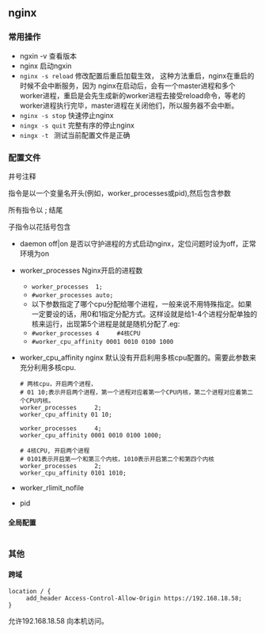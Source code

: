 ## nginx 



### 常用操作

* ngxin  -v  查看版本
* nginx    启动ngxin
* `nginx -s reload`    修改配置后重启加载生效， 这种方法重启，nginx在重启的时候不会中断服务，因为  nginx在启动后，会有一个master进程和多个worker进程，重启是会先生成新的worker进程去接受reload命令，等老的worker进程执行完毕，master进程在关闭他们，所以服务器不会中断。
* `nginx -s stop`   快速停止nginx 
* `ningx -s quit`   完整有序的停止nginx
* `ningx -t `   测试当前配置文件是正确

### 配置文件

井号注释

指令是以一个变量名开头(例如，worker_processes或pid),然后包含参数

所有指令以 ; 结尾

子指令以花括号包含



* daemon off|on  是否以守护进程的方式启动nginx，定位问题时设为off，正常环境为on

* worker_processes Nginx开启的进程数 

  * `worker_processes  1;`
  * `#worker_processes auto;`
  * 以下参数指定了哪个cpu分配给哪个进程，一般来说不用特殊指定。如果一定要设的话，用0和1指定分配方式。这样设就是给1-4个进程分配单独的核来运行，出现第5个进程是就是随机分配了.eg:
  * `#worker_processes 4     #4核CPU `
  * `#worker_cpu_affinity 0001 0010 0100 1000`

* worker_cpu_affinity  nginx 默认没有开启利用多核cpu配置的。需要此参数来充分利用多核cpu.

  ```nginx
  # 两核cpu，开启两个进程，
  # 01 10;表示开启两个进程，第一个进程对应着第一个CPU内核，第二个进程对应着第二个CPU内核。
  worker_processes     2;
  worker_cpu_affinity 01 10;

  worker_processes     4;
  worker_cpu_affinity 0001 0010 0100 1000;

  # 4核CPU, 开启两个进程
  # 0101表示开启第一个和第三个内核，1010表示开启第二个和第四个内核
  worker_processes     2;
  worker_cpu_affinity 0101 1010;

  ```

* worker_rlimit_nofile

* pid

#### 全局配置

```nginx

```



### 其他

#### 跨域

```
location / {
     add_header Access-Control-Allow-Origin https://192.168.18.58;
}
```

允许192.168.18.58 向本机访问。